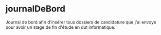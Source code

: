 # journalDeBord

Journal de bord afin d'insérer tous dossiers de candidature que j'ai envoyé pour avoir un stage de fin d'étude en dut informatique.
